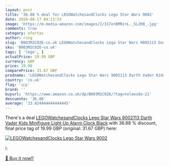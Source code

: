 ```yaml
---
layout: post
title: '36.88 % deal for LEGOWatchesandClocks Lego Star Wars 9002'
date: 2020-08-17 04:13:53
image: 'https://m.media-amazon.com/images/I/317e+BMRz+L._SL200_.jpg'
comments: true
category: ofertas
author: ring
slug: 'B003M2C0Z6-co.uk LEGOWatchesandClocks Lego Star Wars 9002113 Darth Vader...'
sku: 'B003M2C0Z6-co.uk'
tags: [ 'lego', ]
actualPrice: 19.99 GBP
currency: GBP
price: 19.99
comparePrice: 31.67 GBP
prodname: 'LEGOWatchesandClocks Lego Star Wars 9002113 Darth Vader Kids Minifigure Light Up Alarm Clock  Black'
country: 'co.uk'
flag: '🇬🇧'
brand: ''
buyurl: 'https://www.amazon.co.uk/dp/B003M2C0Z6/?tag=tolees0a-21'
descuento: '36.88'
average: '23.824444444444445'
---
```


There's a deal [LEGOWatchesandClocks Lego Star Wars 9002113 Darth Vader Kids Minifigure Light Up Alarm Clock  Black](https://www.amazon.co.uk/dp/B003M2C0Z6/?tag=tolees0a-21)  with  36.88 % discount, final price tag of  19.99 GBP (original: 31.67 GBP) here:

[![LEGOWatchesandClocks Lego Star Wars 9002](https://m.media-amazon.com/images/I/317e+BMRz+L._SL200_.jpg)](https://www.amazon.co.uk/dp/B003M2C0Z6/?tag=tolees0a-21)

ℹ️:


[🛒 Buy it now!!](https://www.amazon.co.uk/dp/B003M2C0Z6/?tag=tolees0a-21)
